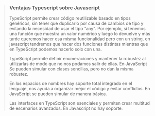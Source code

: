 >### Ventajas Typescript sobre Javascript
>
> TypeScript permite crear código reutilizable basado en tipos genéricos, sin tener que duplicarlo por causa de cambios de tipo y evitando la necesidad de usar el tipo "any". Por ejemplo, si tenemos una función que muestra un valor numérico y luego lo devuelve y más tarde queremos hacer esa misma funcionalidad pero con un string, en javascript tendremos que hacer dos funciones distintas mientras que en TypeScript podemos hacerlo solo con una.
> 
> TypeScript permite definir enumeraciones y mantener la robustez al utilizarlas de modo que no nos podamos salir de ellas. En JavaScript Se pueden simular con clases sencillas, pero no dan la misma robustez.
>
> En los espacios de nombres hay soporte total integrado en el lenguaje, nos ayuda a organizar mejor el código y evitar conflictos. En JavaScript se pueden simular de manera básica.
>
> Las interfaces en TypeScript son esenciales y permiten crear multitud de escenarios avanzados. En Javascript no hay soporte.